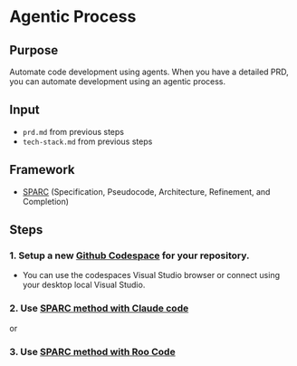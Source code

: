 # Agentic Process

## Purpose
Automate code development using agents.
When you have a detailed PRD, you can automate development using an agentic process.

## Input
* `prd.md` from previous steps
* `tech-stack.md` from previous steps

## Framework

* [SPARC](https://gist.github.com/ruvnet/27ee9b1dc01eec69bc270e2861aa2c05) (Specification, Pseudocode, Architecture, Refinement, and Completion)

## Steps

### 1. Setup a new [Github Codespace](https://github.com/codespaces/) for your repository. 
* You can use the codespaces Visual Studio browser or connect using your desktop local Visual Studio.

### 2. Use [SPARC method with Claude code](./SPARC-claude.md)
or
### 3. Use [SPARC method with Roo Code](./SPARC-roo.md)


